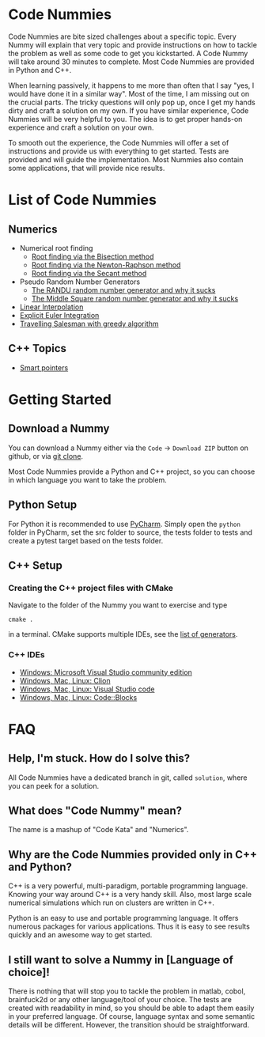 # Code Nummies

Code Nummies are bite sized challenges about a specific topic. Every Nummy will explain that very topic and provide
instructions on how to tackle the problem as well as some code to get you kickstarted. A Code Nummy will take around 30
minutes to complete. Most Code Nummies are provided in Python and C++.

When learning passively, it happens to me more than often that I say "yes, I would have done it in a similar way". Most
of the time, I am missing out on the crucial parts. The tricky questions will only pop up, once I get my hands dirty and
craft a solution on my own. If you have similar experience, Code Nummies will be very helpful to you. The idea is to get
proper hands-on experience and craft a solution on your own.

To smooth out the experience, the Code Nummies will offer a set of instructions and provide us with everything to get
started. Tests are provided and will guide the implementation. Most Nummies also contain some applications, that will
provide nice results.

# List of Code Nummies

## Numerics

- Numerical root finding
    - [Root finding via the Bisection method](https://github.com/Laguna1989/CodeKata_Numerics_RootFindingWithBisection)
    - [Root finding via the Newton-Raphson method](https://github.com/Laguna1989/CodeKata_Numerics_RootFindingWithNewtonRaphson)
    - [Root finding via the Secant method](https://github.com/Laguna1989/CodeKata_Numerics_RootFindingWithSecant)
- Pseudo Random Number Generators
    - [The RANDU random number generator and why it sucks](https://github.com/Laguna1989/CodeKata_Numerics_Randu)
    - [The Middle Square random number generator and why it sucks](https://github.com/Laguna1989/CodeKata_Numerics_RandomNumbersMiddleSquare)
- [Linear Interpolation](https://github.com/Laguna1989/CodeKata_Numerics_LinearInterpolation)
- [Explicit Euler Integration](https://github.com/Laguna1989/CodeKata_Numerics_Euler)
- [Travelling Salesman with greedy algorithm](https://github.com/Laguna1989/CodeKata_Numerics_TravellingSalesman_Greedy)

## C++ Topics

- [Smart pointers](https://github.com/Laguna1989/CodeKata_Cpp_SmartPointers)

# Getting Started

## Download a Nummy

You can download a Nummy either via the `Code` -> `Download ZIP` button on github, or
via [git clone](https://git-scm.com/book/en/v2/Git-Basics-Getting-a-Git-Repository).

Most Code Nummies provide a Python and C++ project, so you can choose in which language you want to take the problem.

## Python Setup

For Python it is recommended to use [PyCharm](https://www.jetbrains.com/de-de/pycharm/). Simply open the `python` folder
in PyCharm, set the src folder to source, the tests folder to tests and create a pytest target based on the tests
folder.

## C++ Setup

### Creating the C++ project files with CMake

Navigate to the folder of the Nummy you want to exercise and type

```shell
cmake .
```

in a terminal. CMake supports multiple IDEs, see
the [list of generators](https://cmake.org/cmake/help/latest/manual/cmake-generators.7.html).

### C++ IDEs

* [Windows: Microsoft Visual Studio community edition](https://visualstudio.microsoft.com/de/vs/community/)
* [Windows, Mac, Linux: Clion](https://www.jetbrains.com/de-de/clion/download/#section=windows)
* [Windows, Mac, Linux: Visual Studio code](https://code.visualstudio.com/)
* [Windows, Mac, Linux: Code::Blocks](https://www.codeblocks.org/downloads/binaries/)

# FAQ

## Help, I'm stuck. How do I solve this?

All Code Nummies have a dedicated branch in git, called `solution`, where you can peek for a solution.

## What does "Code Nummy" mean?

The name is a mashup of "Code Kata" and "Numerics".

## Why are the Code Nummies provided only in C++ and Python?

C++ is a very powerful, multi-paradigm, portable programming language. Knowing your way around C++ is a very handy
skill. Also, most large scale numerical simulations which run on clusters are written in C++.

Python is an easy to use and portable programming language. It offers numerous packages for various applications. Thus
it is easy to see results quickly and an awesome way to get started.

## I still want to solve a Nummy in [Language of choice]!

There is nothing that will stop you to tackle the problem in matlab, cobol, brainfuck2d or any other language/tool of
your choice. The tests are created with readability in mind, so you should be able to adapt them easily in your
preferred language. Of course, language syntax and some semantic details will be different. However, the transition
should be straightforward.  
